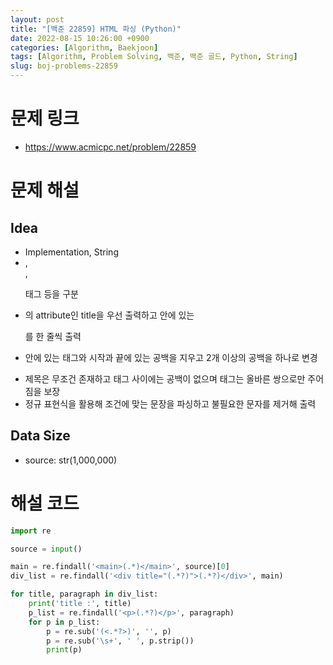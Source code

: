 ```yaml
---
layout: post
title: "[백준 22859] HTML 파싱 (Python)"
date: 2022-08-15 10:26:00 +0900
categories: [Algorithm, Baekjoon]
tags: [Algorithm, Problem Solving, 백준, 백준 골드, Python, String]
slug: boj-problems-22859
---
```


# 문제 링크
- https://www.acmicpc.net/problem/22859

# 문제 해설

## Idea
- Implementation, String
- <main>, <div>, <p> 태그 등을 구분
- <div>의 attribute인 title을 우선 출력하고 안에 있는 <p>를 한 줄씩 출력
- <p> 안에 있는 태그와 시작과 끝에 있는 공백을 지우고 2개 이상의 공백을 하나로 변경
- 제목은 무조건 존재하고 태그 사이에는 공백이 없으며 태그는 올바른 쌍으로만 주어짐을 보장
- 정규 표현식을 활용해 조건에 맞는 문장을 파싱하고 불필요한 문자를 제거해 출력

## Data Size
- source: str(1,000,000)

# 해설 코드

```python
import re

source = input()

main = re.findall('<main>(.*)</main>', source)[0]
div_list = re.findall('<div title="(.*?)">(.*?)</div>', main)

for title, paragraph in div_list:
    print('title :', title)
    p_list = re.findall('<p>(.*?)</p>', paragraph)
    for p in p_list:
        p = re.sub('(<.*?>)', '', p)
        p = re.sub('\s+', ' ', p.strip())
        print(p)
```